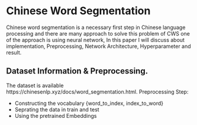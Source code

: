 # Chinese Word Segmentation
Chinese word segmentation is a necessary first step in Chinese language processing and there
are many approach to solve this problem of CWS one of the approach is using neural network, 
In this paper I will discuss about implementation, Preprocessing, Network Architecture,
Hyperparameter and result.

<h2>Dataset Information & Preprocessing.</h2>
The dataset is available https://chinesenlp.xyz/docs/word_segmentation.html.  
Preprocessing Step:
 <ul> 
  <li> Constructing the vocabulary {word_to_index, index_to_word} </li>
  <li> Seprating the data in train and test </li>
  <li> Using the pretrained Embeddings </li>
</ul>
